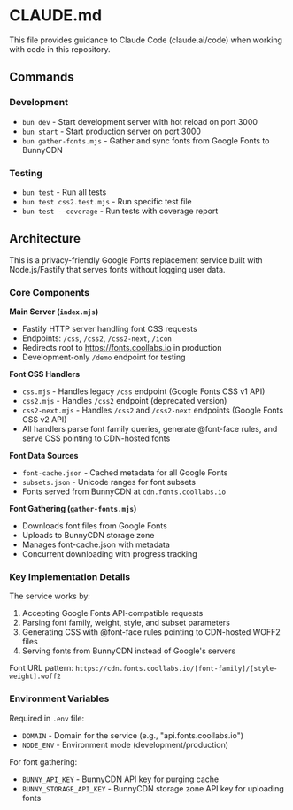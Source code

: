 # CLAUDE.md

This file provides guidance to Claude Code (claude.ai/code) when working with code in this repository.

## Commands

### Development
- `bun dev` - Start development server with hot reload on port 3000
- `bun start` - Start production server on port 3000
- `bun gather-fonts.mjs` - Gather and sync fonts from Google Fonts to BunnyCDN

### Testing
- `bun test` - Run all tests
- `bun test css2.test.mjs` - Run specific test file
- `bun test --coverage` - Run tests with coverage report

## Architecture

This is a privacy-friendly Google Fonts replacement service built with Node.js/Fastify that serves fonts without logging user data.

### Core Components

**Main Server (`index.mjs`)**
- Fastify HTTP server handling font CSS requests
- Endpoints: `/css`, `/css2`, `/css2-next`, `/icon`
- Redirects root to https://fonts.coollabs.io in production
- Development-only `/demo` endpoint for testing

**Font CSS Handlers**
- `css.mjs` - Handles legacy `/css` endpoint (Google Fonts CSS v1 API)
- `css2.mjs` - Handles `/css2` endpoint (deprecated version)
- `css2-next.mjs` - Handles `/css2` and `/css2-next` endpoints (Google Fonts CSS v2 API)
- All handlers parse font family queries, generate @font-face rules, and serve CSS pointing to CDN-hosted fonts

**Font Data Sources**
- `font-cache.json` - Cached metadata for all Google Fonts
- `subsets.json` - Unicode ranges for font subsets
- Fonts served from BunnyCDN at `cdn.fonts.coollabs.io`

**Font Gathering (`gather-fonts.mjs`)**
- Downloads font files from Google Fonts
- Uploads to BunnyCDN storage zone
- Manages font-cache.json with metadata
- Concurrent downloading with progress tracking

### Key Implementation Details

The service works by:
1. Accepting Google Fonts API-compatible requests
2. Parsing font family, weight, style, and subset parameters
3. Generating CSS with @font-face rules pointing to CDN-hosted WOFF2 files
4. Serving fonts from BunnyCDN instead of Google's servers

Font URL pattern: `https://cdn.fonts.coollabs.io/[font-family]/[style-weight].woff2`

### Environment Variables

Required in `.env` file:
- `DOMAIN` - Domain for the service (e.g., "api.fonts.coollabs.io")
- `NODE_ENV` - Environment mode (development/production)

For font gathering:
- `BUNNY_API_KEY` - BunnyCDN API key for purging cache
- `BUNNY_STORAGE_API_KEY` - BunnyCDN storage zone API key for uploading fonts